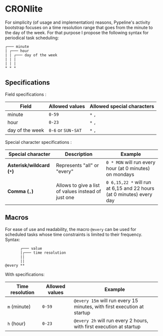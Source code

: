 # CRONlite

For simplicity (of usage and implementation) reasons, Pypeline's activity bootstrap focuses on a time resolution range that goes from the minute to the day of the week. For that purpose I propose the following syntax for periodical task scheduling:

```
┌─── minute
| ┌─── hour
| | ┌─── day of the week
| | |
| | |
* * *
```

## Specifications
Field specifications :

Field | Allowed values | Allowed special characters
---|---|---
minute | ``0-59`` | ``*`` ``,``
hour | ``0-23`` | ``*`` ``,``
day of the week | ``0-6`` or ``SUN``-``SAT`` | ``*`` ``,``

Special character specifications :

Special character | Description | Example
---|---|---
**Asterisk/wildcard (``*``)** | Represents "all" or "every" | ``0 * MON`` will run every hour (at 0 minutes) on mondays
**Comma (``,``)** | Allows to give a list of values instead of just one | ``0 6,15,22 *`` will run at 6,15 and 22 hours (at 0 minutes) every day

## Macros

For ease of use and readability, the macro ``@every`` can be used for scheduled tasks whose time constraints is limited to their frequency. Syntax:

```
       ┌─── value
       |┌─── time resolution
       ||
       ||
@every **
```

With specifications:

Time resolution | Allowed values | Example
---|---|---
``m`` (minute) | ``0-59`` | ``@every 15m`` will run every 15 minutes, with first execution at startup
``h`` (hour) | ``0-23`` | ``@every 2h`` will run every 2 hours, with first execution at startup